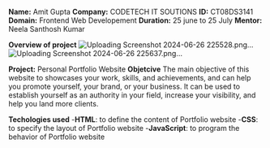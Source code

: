 **Name:** Amit Gupta
**Company:** CODETECH IT SOUTIONS
**ID:** CT08DS3141
**Domain:** Frontend Web Developement
**Duration:** 25 june to 25 July
**Mentor:** Neela Santhosh Kumar


**Overview of project**
![Uploading Screenshot 2024-06-26 225528.png…]()
![Uploading Screenshot 2024-06-26 225637.png…]()


**Project:** Personal Portfolio Website
**Objetcive**
The main objective of this website to showcases your work, skills, and achievements, and can help you promote yourself, your brand, or your business. It can be used to establish yourself as an authority in your field, increase your visibility, and help you land more clients.

**Techologies used**
-**HTML**: to define the content of Portfolio website
-**CSS**: to specify the layout of Portfolio website
-**JavaScript**: to program the behavior of Portfolio website
